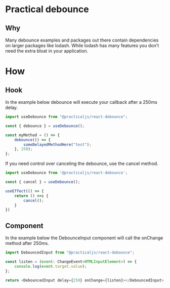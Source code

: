 # Practical debounce

## Why

Many debounce examples and packages out there contain dependencies on larger packages like lodash. While lodash has many features you don't need the extra bloat in your application.

# How

## Hook

In the example below debounce will execute your callback after a 250ms delay.

```javascript
import useDebounce from "@practicaljs/react-debounce";

const { debounce } = useDebounce();

const myMethod = () => {
	debounce(() => {
		someDelayedMethodHere("test");
	}, 250);
};
```

If you need control over canceling the debounce, use the cancel method.

```javascript
import useDebounce from '@practicaljs/react-debounce';

const { cancel } = useDebounce();

useEffect(() => {
    return () =>s {
        cancel();
    }
})
```

## Component

In the example below the DebounceInput component will call the onChange method after 250ms.

```javascript
import DebouncedInput from "@practicaljs/react-debounce";

const listen = (event: ChangeEvent<HTMLInputElement>) => {
	console.log(event.target.value);
};

return <DebouncedInput delay={250} onChange={listen}></DebouncedInput>;
```
